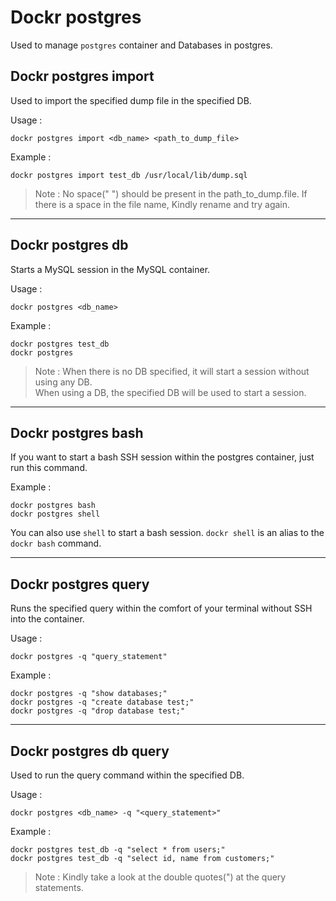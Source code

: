 # Dockr postgres

Used to manage `postgres` container and Databases in postgres.

## Dockr postgres import

Used to import the specified dump file in the specified DB.

Usage :

```
dockr postgres import <db_name> <path_to_dump_file>
```

Example :

```
dockr postgres import test_db /usr/local/lib/dump.sql
```

> Note : No space(" ") should be present in the path_to_dump.file.
> If there is a space in the file name, Kindly rename and try again.

---

## Dockr postgres db

Starts a MySQL session in the MySQL container.

Usage :

```
dockr postgres <db_name>
```

Example :

```
dockr postgres test_db
dockr postgres
```

> Note : When there is no DB specified, it will start a session without using any DB.
> <br>When using a DB, the specified DB will be used to start a session.

---

## Dockr postgres bash

If you want to start a bash SSH session within the postgres container, just run this command.

Example :

``` 
dockr postgres bash
dockr postgres shell
```

You can also use `shell` to start a bash session. `dockr shell` is an alias to the `dockr bash` command.

---

## Dockr postgres query

Runs the specified query within the comfort of your terminal without SSH into the container.

Usage :

```
dockr postgres -q "query_statement"
```

Example :

```
dockr postgres -q "show databases;"
dockr postgres -q "create database test;"
dockr postgres -q "drop database test;"
```

---

## Dockr postgres db query

Used to run the query command within the specified DB.

Usage :

```
dockr postgres <db_name> -q "<query_statement>"
```

Example :

```
dockr postgres test_db -q "select * from users;"
dockr postgres test_db -q "select id, name from customers;"
```

> Note : Kindly take a look at the double quotes(") at the query statements.
